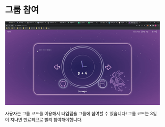 # 그룹 참여

![그룹 참여](../gif/%EA%B7%B8%EB%A3%B9%20%EC%B0%B8%EC%97%AC.gif)

사용자는 그룹 코드를 이용해서 타임캡슐 그룹에 참여할 수 있습니다! 그룹 코드는 3일이 지나면 만료되므로 빨리 참여해야합니다.